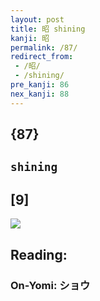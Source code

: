 ```yaml
---
layout: post
title: 昭 shining
kanji: 昭
permalink: /87/
redirect_from:
 - /昭/
 - /shining/
pre_kanji: 86
nex_kanji: 88
---
```


## {87}

## `shining`

## [9]

<div class="stroke"><img src="E698AD.png" /></div>

## Reading:

### On-Yomi: ショウ
